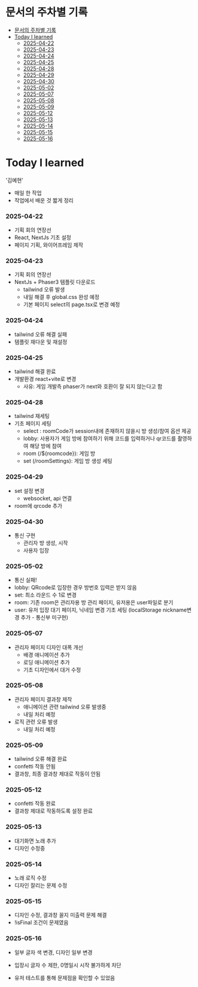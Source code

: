# 문서의 주차별 기록
- [문서의 주차별 기록](#문서의-주차별-기록)
- [Today I learned](#today-i-learned)
    - [2025-04-22](#2025-04-22)
    - [2025-04-23](#2025-04-23)
    - [2025-04-24](#2025-04-24)
    - [2025-04-25](#2025-04-25)
    - [2025-04-28](#2025-04-28)
    - [2025-04-29](#2025-04-29)
    - [2025-04-30](#2025-04-30)
    - [2025-05-02](#2025-05-02)
    - [2025-05-07](#2025-05-07)
    - [2025-05-08](#2025-05-08)
    - [2025-05-09](#2025-05-09)
    - [2025-05-12](#2025-05-12)
    - [2025-05-13](#2025-05-13)
    - [2025-05-14](#2025-05-14)
    - [2025-05-15](#2025-05-15)
    - [2025-05-16](#2025-05-16)

# Today I learned

'김예현'

- 매일 한 작업
- 작업에서 배운 것 짧게 정리

### 2025-04-22

- 기획 회의 연장선
- React, NextJs 기초 설정
- 페이지 기획, 와이어프레임 제작

### 2025-04-23

- 기획 회의 연장선
- NextJs + Phaser3 템플릿 다운로드
    - tailwind 오류 발생
    - 내일 해결 후 global.css 완성 예정
    - 기본 페이지 select의 page.tsx로 변경 예정

### 2025-04-24

- tailwind 오류 해결 실패
- 템플릿 재다운 및 재설정

### 2025-04-25

- tailwind 해결 완료
- 개발환경 react+vite로 변경
  - 사유: 게임 개발측 phaser가 next와 호환이 잘 되지 않는다고 함

### 2025-04-28

- tailwind 재세팅
- 기초 페이지 세팅
  - select : roomCode가 session내에 존재하지 않을시 방 생성/참여 옵션 제공
  - lobby: 사용자가 게임 방에 참여하기 위해 코드를 입력하거나 qr코드를 촬영하여 해당 방에 참여
  - room (/${roomcode}): 게임 방
  - set (/roomSettings): 게임 방 생성 세팅

### 2025-04-29

- set 설정 변경
  - websocket, api 연결
- room에 qrcode 추가

### 2025-04-30

- 통신 구현
  - 관리자 방 생성, 시작
  - 사용자 입장

### 2025-05-02

- 통신 실패!
- lobby: QRcode로 입장한 경우 방번호 입력은 받지 않음
- set: 최소 라운드 수 1로 변경
- room: 기존 room은 관리자용 방 관리 페이지, 유저용은 user파일로 분기
- user: 유저 입장 대기 페이지, 닉네임 변경 기초 세팅 (localStorage nickname변경 추가 - 통신부 미구현)

### 2025-05-07

- 관리자 페이지 디자인 대폭 개선
  - 배경 애니메이션 추가
  - 로딩 애니메이션 추가
  - 기초 디자인에서 대거 수정

### 2025-05-08

- 관리자 페이지 결과창 제작
  - 애니메이션 관련 tailwind 오류 발생중
  - 내일 처리 예정
- 로직 관련 오류 발생
  - 내일 처리 예정

### 2025-05-09

- tailwind 오류 해결 완료
- confetti 작동 안됨
- 결과창, 최종 결과창 제대로 작동이 안됨

### 2025-05-12

- confetti 작동 완료
- 결과창 제대로 작동하도록 설정 완료

### 2025-05-13

- 대기화면 노래 추가
- 디자인 수정중

### 2025-05-14

- 노래 로직 수정
- 디자인 잘리는 문제 수정

### 2025-05-15

- 디자인 수정, 결과창 꼴지 미출력 문제 해결
- !isFinal 조건이 문제였음

### 2025-05-16

- 일부 글자 색 변경, 디자인 일부 변경
- 입장시 글자 수 제한, 0명일시 시작 불가하게 차단

- 유저 테스트를 통해 문제점을 확인할 수 있었음
